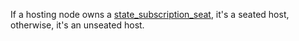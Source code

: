 If a hosting node owns a [state_subscription_seat](state_subscription_seat.md), it's a seated host, otherwise, it's an unseated host.

